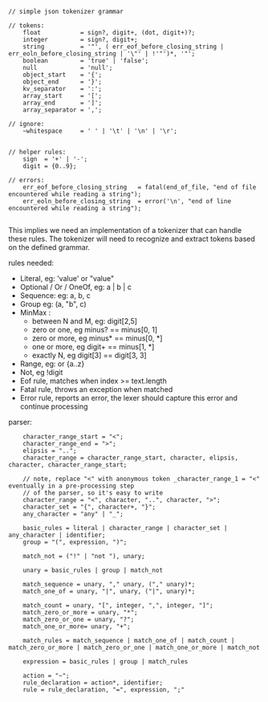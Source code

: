 ```
// simple json tokenizer grammar

// tokens:
	float			= sign?, digit+, (dot, digit+)?;
	integer			= sign?, digit+;
	string			= '"', ( err_eof_before_closing_string | err_eoln_before_closing_string | '\"' | !'"')*, '"';
	boolean			= 'true' | 'false';
	null			= 'null';
	object_start	= '{';
	object_end		= '}';
	kv_separator	= ':';
	array_start		= '[';
	array_end		= ']';
	array_separator = ',';

// ignore:
	~whitespace		= ' ' | '\t' | '\n' | '\r';


// helper rules:
	sign  = '+' | '-';						
	digit = {0..9};

// errors:
	err_eof_before_closing_string	= fatal(end_of_file, "end of file encountered while reading a string");
	err_eoln_before_closing_string  = error('\n', "end of line encountered while reading a string");
	
```

This implies we need an implementation of a tokenizer that can handle these rules. 
The tokenizer will need to recognize and extract tokens based on the defined grammar.

rules needed:
 * Literal, eg: 'value' or "value"
 * Optional / Or / OneOf, eg: a | b | c
 * Sequence: eg: a, b, c
 * Group eg: (a, "b", c)
 * MinMax : 
	* between N and M, eg: digit[2,5]
	* zero or one, eg minus?  == minus[0, 1]
	* zero or more, eg minus* == minus[0, *]
	* one or more, eg digit+ == minus[1, *]
    * exactly N, eg digit[3] == digit[3, 3]
 * Range, eg: or {a..z}	
 * Not, eg !digit
 * Eof rule, matches when index >= text.length
 * Fatal rule, throws an exception when matched
 * Error rule, reports an error, the lexer should capture this error and continue processing


parser:

```
	character_range_start = "<";
	character_range_end = ">";
	elipsis = "..";
	character_range = character_range_start, character, elipsis, character, character_range_start;

	// note, replace "<" with anonymous token _character_range_1 = "<" eventually in a pre-processing step
	// of the parser, so it's easy to write
	character_range = "<", character, "..", character, ">";
	character_set = "{", character+, "}";
	any_character = "any" | "_";

	basic_rules = literal | character_range | character_set | any_character | identifier;  
	group = "(", expression, ")";
	
	match_not = ("!" | "not "), unary;

	unary = basic_rules | group | match_not

	match_sequence = unary, "," unary, ("," unary)*;
	match_one_of = unary, "|", unary, ("|", unary)*;

	match_count = unary, "[", integer, ",", integer, "]";
	match_zero_or_more = unary, "*";
	match_zero_or_one = unary, "?";
	match_one_or_more= unary, "+";
		
	match_rules = match_sequence | match_one_of | match_count | match_zero_or_more | match_zero_or_one | match_one_or_more | match_not

	expression = basic_rules | group | match_rules

	action = "~";
	rule_declaration = action*, identifier;
	rule = rule_declaration, "=", expression, ";"
```